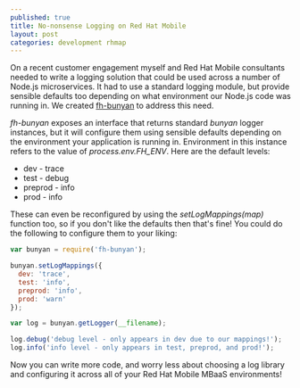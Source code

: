 ```yaml
---
published: true
title: No-nonsense Logging on Red Hat Mobile
layout: post
categories: development rhmap
---
```


On a recent customer engagement myself and Red Hat Mobile consultants needed to
write a logging solution that could be used across a number of Node.js
microservices. It had to use a standard logging module, but provide sensible
defaults too depending on what environment our Node.js code was running in. We
created [fh-bunyan](https://github.com/evanshortiss/fh-bunyan) to address this
need.

_fh-bunyan_ exposes an interface that returns standard _bunyan_ logger
instances, but it will configure them using sensible defaults depending on the
environment your application is running in. Environment in this instance refers
to the value of _process.env.FH_ENV_. Here are the default levels:

* dev - trace
* test - debug
* preprod - info
* prod - info

These can even be reconfigured by using the _setLogMappings(map)_ function too,
so if you don't like the defaults then that's fine! You could do the following
to configure them to your liking:

```js
var bunyan = require('fh-bunyan');

bunyan.setLogMappings({
  dev: 'trace',
  test: 'info',
  preprod: 'info',
  prod: 'warn'
});

var log = bunyan.getLogger(__filename);

log.debug('debug level - only appears in dev due to our mappings!');
log.info('info level - only appears in test, preprod, and prod!');
```

Now you can write more code, and worry less about choosing a log library and
configuring it across all of your Red Hat Mobile MBaaS environments!
